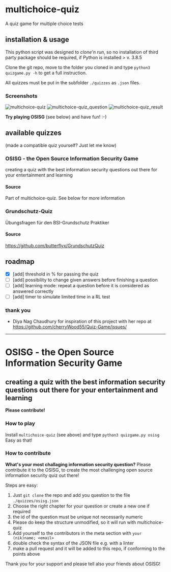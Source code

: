 # multichoice-quiz
A quiz game for multiple choice tests

## installation & usage

This python script was designed to *clone'n run*, so no installation of third party package should be required, if Python is installed > v. 3.8.5

Clone the git repo, move to the folder you cloned in and type `python3 quizgame.py -h` to get a full instruction.

All quizzes must be put in the subfolder `./quizzes` as `.json` files.

### Screenshots
![multichoice-quiz](https://user-images.githubusercontent.com/5388631/99889512-4f0d1880-2c56-11eb-82d1-1e9a7fe3c45c.png)
![multichoice-quiz_question](https://user-images.githubusercontent.com/5388631/99889513-4fa5af00-2c56-11eb-8c0d-08cf84386980.png)
![multichoice-quiz_result](https://user-images.githubusercontent.com/5388631/99889515-503e4580-2c56-11eb-882d-da32d4d00236.png)


**Try playing OSISG** (see below) and have fun! :-)

## available quizzes
(made a compatible quiz yourself? Just let me know)

### OSISG - the Open Source Information Security Game
creating a quiz with the best information security questions out there for your entertainment and learning
#### Source
Part of multichoice-quiz. See below for more information


### Grundschutz-Quiz
Übungsfragen für den BSI-Grundschutz Praktiker
#### Source
https://github.com/butterflyx/GrundschutzQuiz


## roadmap

- [x] [add] threshold in % for passing the quiz
- [ ] [add] possibility to change given answers before finishing a question
- [ ] [add] learning mode: repeat a question before it is considered as answered correctly
- [ ] [add] timer to simulate limited time in a RL test

### thank you

- Diya Nag Chaudhury for inspiration of this project with her repo at https://github.com/cherryWood55/Quiz-Game/issues/

---

# OSISG - the Open Source Information Security Game
## creating a quiz with the best information security questions out there for your entertainment and learning

**Please contribute!**

### How to play

Install `multichoice-quiz` (see above) and type `python3 quizgame.py osisg`
Easy as that! 

### How to contribute

**What's your most challaging information security question?**
Please contribute it to the OSISG, to create the most challenging open source information security quiz out there!

Steps are easy:
1. Just `git clone` the repo and add you question to the file `./quizzes/osisg.json`
2. Choose the right chapter for your question or create a new one if required
3. the id of the question must be unique not necessarily numeric
4. Please do keep the structure unmodified, so it will run with multichoice-quiz
5. Add yourself to the contributors in the meta section with `your (nik)name; <email>`
6. double check the syntax of the JSON file e.g. with a linter
7. make a pull request and it will be added to this repo, if conforming to the points above

Thank you for your support and please tell also your friends about OSISG!